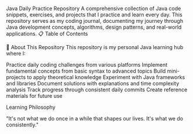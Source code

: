 Java Daily Practice Repository 
A comprehensive collection of Java code snippets, exercises, and projects that I practice and learn every day. This repository serves as my coding journal, documenting my journey through Java development concepts, algorithms, design patterns, and real-world applications.
📋 Table of Contents


🎯 About This Repository
This repository is my personal Java learning hub where I:

Practice daily coding challenges from various platforms
Implement fundamental concepts from basic syntax to advanced topics
Build mini-projects to apply theoretical knowledge
Experiment with Java frameworks and libraries
Document solutions with explanations and time complexity analysis
Track progress through consistent daily commits
Create reference materials for future use

Learning Philosophy

"It's not what we do once in a while that shapes our lives. It's what we do consistently."
